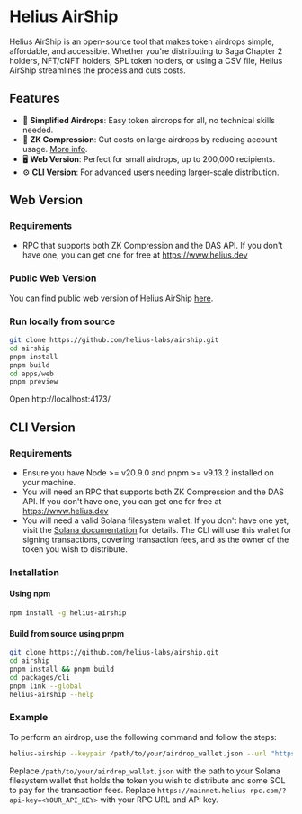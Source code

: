 # Helius AirShip

Helius AirShip is an open-source tool that makes token airdrops simple, affordable, and accessible. Whether you're distributing to Saga Chapter 2 holders, NFT/cNFT holders, SPL token holders, or using a CSV file, Helius AirShip streamlines the process and cuts costs.

## Features

- 🚀 **Simplified Airdrops**: Easy token airdrops for all, no technical skills needed.
- 💸 **ZK Compression**: Cut costs on large airdrops by reducing account usage. [More info](https://www.zkcompression.com/).
- 🖥️ **Web Version**: Perfect for small airdrops, up to 200,000 recipients.
- ⚙️ **CLI Version**: For advanced users needing larger-scale distribution.

## Web Version

### Requirements

- RPC that supports both ZK Compression and the DAS API. If you don't have one, you can get one for free at https://www.helius.dev

### Public Web Version

You can find public web version of Helius AirShip [here](https://airship.helius.dev).

### Run locally from source

```bash
git clone https://github.com/helius-labs/airship.git
cd airship
pnpm install
pnpm build
cd apps/web
pnpm preview
```

Open http://localhost:4173/

## CLI Version

### Requirements

- Ensure you have Node >= v20.9.0 and pnpm >= v9.13.2 installed on your machine.
- You will need an RPC that supports both ZK Compression and the DAS API. If you don't have one, you can get one for free at https://www.helius.dev
- You will need a valid Solana filesystem wallet. If you don't have one yet, visit the [Solana documentation](https://docs.solanalabs.com/cli/wallets/file-system) for details. The CLI will use this wallet for signing transactions, covering transaction fees, and as the owner of the token you wish to distribute.

### Installation

#### Using npm

```bash
npm install -g helius-airship
```

#### Build from source using pnpm

```bash
git clone https://github.com/helius-labs/airship.git
cd airship
pnpm install && pnpm build
cd packages/cli
pnpm link --global
helius-airship --help
```

### Example

To perform an airdrop, use the following command and follow the steps:

```bash
helius-airship --keypair /path/to/your/airdrop_wallet.json --url "https://mainnet.helius-rpc.com/?api-key=<YOUR_API_KEY>"
```

Replace `/path/to/your/airdrop_wallet.json` with the path to your Solana filesystem wallet that holds the token you wish to distribute and some SOL to pay for the transaction fees. Replace `https://mainnet.helius-rpc.com/?api-key=<YOUR_API_KEY>` with your RPC URL and API key.
